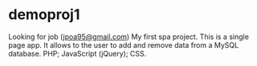 # demoproj1
Looking for job (jpoa95@gmail.com)
My first spa project.
This is a single page app.
It allows to the user to add and remove data from a MySQL database.
PHP;
JavaScript (jQuery);
CSS.

